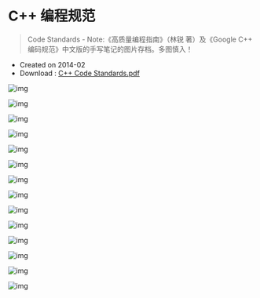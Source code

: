 # C++ 编程规范

> Code Standards - Note:《高质量编程指南》（林锐 著）及《Google C++ 编码规范》中文版的手写笔记的图片存档。多图慎入！

* Created on 2014-02
* Download : [C++ Code Standards.pdf](https://att.icehe.xyz//pdf%2FC%2B%2B%20Code%20Standards.pdf)

![img](https://img.icehe.xyz/C%2B%2B%20Code%20Standards%20%E7%BC%96%E7%A0%81%E6%A0%87%E5%87%86/cpp_code_std%20%281%29.jpg)

![img](https://img.icehe.xyz/C%2B%2B%20Code%20Standards%20%E7%BC%96%E7%A0%81%E6%A0%87%E5%87%86/cpp_code_std%20%282%29.jpg)

![img](https://img.icehe.xyz/C%2B%2B%20Code%20Standards%20%E7%BC%96%E7%A0%81%E6%A0%87%E5%87%86/cpp_code_std%20%283%29.jpg)

![img](https://img.icehe.xyz/C%2B%2B%20Code%20Standards%20%E7%BC%96%E7%A0%81%E6%A0%87%E5%87%86/cpp_code_std%20%284%29.jpg)

![img](https://img.icehe.xyz/C%2B%2B%20Code%20Standards%20%E7%BC%96%E7%A0%81%E6%A0%87%E5%87%86/cpp_code_std%20%285%29.jpg)

![img](https://img.icehe.xyz/C%2B%2B%20Code%20Standards%20%E7%BC%96%E7%A0%81%E6%A0%87%E5%87%86/cpp_code_std%20%286%29.jpg)

![img](https://img.icehe.xyz/C%2B%2B%20Code%20Standards%20%E7%BC%96%E7%A0%81%E6%A0%87%E5%87%86/cpp_code_std%20%287%29.jpg)

![img](https://img.icehe.xyz/C%2B%2B%20Code%20Standards%20%E7%BC%96%E7%A0%81%E6%A0%87%E5%87%86/cpp_code_std%20%288%29.jpg)

![img](https://img.icehe.xyz/C%2B%2B%20Code%20Standards%20%E7%BC%96%E7%A0%81%E6%A0%87%E5%87%86/cpp_code_std%20%289%29.jpg)

![img](https://img.icehe.xyz/C%2B%2B%20Code%20Standards%20%E7%BC%96%E7%A0%81%E6%A0%87%E5%87%86/cpp_code_std%20%2810%29.jpg)

![img](https://img.icehe.xyz/C%2B%2B%20Code%20Standards%20%E7%BC%96%E7%A0%81%E6%A0%87%E5%87%86/cpp_code_std%20%2811%29.jpg)

![img](https://img.icehe.xyz/C%2B%2B%20Code%20Standards%20%E7%BC%96%E7%A0%81%E6%A0%87%E5%87%86/cpp_code_std%20%2812%29.jpg)

![img](https://img.icehe.xyz/C%2B%2B%20Code%20Standards%20%E7%BC%96%E7%A0%81%E6%A0%87%E5%87%86/cpp_code_std%20%2813%29.jpg)

![img](https://img.icehe.xyz/C%2B%2B%20Code%20Standards%20%E7%BC%96%E7%A0%81%E6%A0%87%E5%87%86/cpp_code_std%20%2814%29.jpg)

